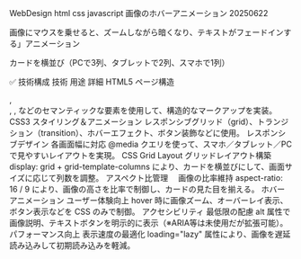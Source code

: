 WebDesign html css javascript 画像のホバーアニメーション 20250622

画像にマウスを乗せると、ズームしながら暗くなり、テキストがフェードインする」アニメーション

カードを横並び（PCで3列、タブレットで2列、スマホで1列）

✅ 技術構成
技術	                用途	                        詳細
HTML5	                ページ構造	                  <main>, <div>, <img>, <a> などのセマンティックな要素を使用して、構造的なマークアップを実装。
CSS3            	    スタイリング＆アニメーション	レスポンシブグリッド（grid）、トランジション（transition）、ホバーエフェクト、ボタン装飾などに使用。
レスポンシブデザイン	 各画面幅に対応                  @media クエリを使って、スマホ／タブレット／PCで見やすいレイアウトを実現。
CSS Grid Layout	        グリッドレイアウト構築	        display: grid + grid-template-columns により、カードを横並びにして、画面サイズに応じて列数を調整。
アスペクト比管理	    　画像の比率維持	            aspect-ratio: 16 / 9 により、画像の高さを比率で制御し、カードの見た目を揃える。
ホバーアニメーション	  ユーザー体験向上	            hover 時に画像ズーム、オーバーレイ表示、ボタン表示などを CSS のみで制御。
アクセシビリティ	     最低限の配慮	                alt 属性で画像説明、テキストボタンを明示的に表示（※ARIA等は未使用だが拡張可能）。
パフォーマンス向上	     表示速度の最適化	            loading="lazy" 属性により、画像を遅延読み込みして初期読み込みを軽減。